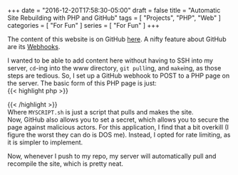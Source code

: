 +++
date = "2016-12-20T17:58:30-05:00"
draft = false
title = "Automatic Site Rebuilding with PHP and GitHub"
tags = [ "Projects", "PHP", "Web" ]
categories = [ "For Fun" ]
series = [ "For Fun" ]
+++

The content of this website is on GitHub
[here](https://github.com/JohnathonNow/WebPortfolio-Hugo).
A nifty feature about GitHub are its
[Webhooks](https://developer.github.com/webhooks/).

I wanted to be able to add content here without having to SSH into
my server, `cd`-ing into the www directory, `git pull`ing, and `make`ing,
as those steps are tedious. So, I set up a GitHub webhook to POST to a PHP
page on the server. The basic form of this PHP page is just:  
{{< highlight php >}}
<?php
    passthru("MYSCRIPT.sh");
?>
{{< /highlight >}}  
Where `MYSCRIPT.sh` is just a script that pulls and makes the site.  
Now, GitHub also allows you to set a secret, which allows you to
secure the page against malicious actors. For this application, I
find that a bit overkill (I figure the worst they can do is DOS me).
Instead, I opted for rate limiting, as it is simpler to implement.

Now, whenever I push to my repo, my server will automatically pull and
recompile the site, which is pretty neat.
